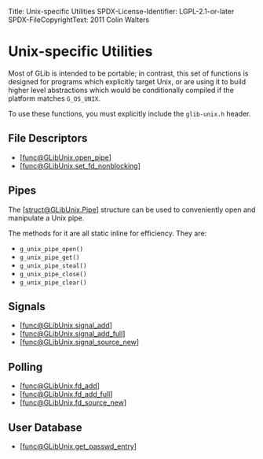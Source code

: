 Title: Unix-specific Utilities
SPDX-License-Identifier: LGPL-2.1-or-later
SPDX-FileCopyrightText: 2011 Colin Walters

# Unix-specific Utilities

Most of GLib is intended to be portable; in contrast, this set of
functions is designed for programs which explicitly target Unix,
or are using it to build higher level abstractions which would be
conditionally compiled if the platform matches `G_OS_UNIX`.

To use these functions, you must explicitly include the
`glib-unix.h` header.

## File Descriptors

 * [func@GLibUnix.open_pipe]
 * [func@GLibUnix.set_fd_nonblocking]

## Pipes

The [struct@GLibUnix.Pipe] structure can be used to conveniently open and
manipulate a Unix pipe.

<!-- FIXME: https://gitlab.gnome.org/GNOME/gi-docgen/-/issues/173 -->
The methods for it are all static inline for efficiency. They are:

 * `g_unix_pipe_open()`
 * `g_unix_pipe_get()`
 * `g_unix_pipe_steal()`
 * `g_unix_pipe_close()`
 * `g_unix_pipe_clear()`

## Signals

 * [func@GLibUnix.signal_add]
 * [func@GLibUnix.signal_add_full]
 * [func@GLibUnix.signal_source_new]

## Polling

 * [func@GLibUnix.fd_add]
 * [func@GLibUnix.fd_add_full]
 * [func@GLibUnix.fd_source_new]

## User Database

 * [func@GLibUnix.get_passwd_entry]
